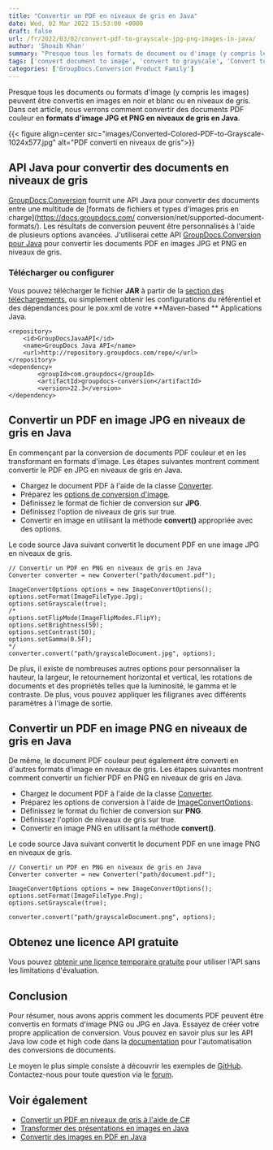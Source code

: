 ```yaml
---
title: "Convertir un PDF en niveaux de gris en Java"
date: Wed, 02 Mar 2022 15:53:00 +0000
draft: false
url: /fr/2022/03/02/convert-pdf-to-grayscale-jpg-png-images-in-java/
author: 'Shoaib Khan'
summary: "Presque tous les formats de document ou d'image (y compris les images) peuvent être convertis en une image monochrome en noir et blanc ou en niveaux de gris. Dans cet article, nous verrons comment convertir des documents PDF couleur en **formats d'image JPG et PNG en niveaux de gris en Java**."
tags: ['convert document to image', 'convert to grayscale', 'Convert to Grayscale in Java', 'PDF to Grayscale', 'PDF to Grayscale in Java', 'PDF to JPG Grayscale', 'PDF to PNG Grayscale']
categories: ['GroupDocs.Conversion Product Family']
---
```


Presque tous les documents ou formats d'image (y compris les images) peuvent être convertis en images en noir et blanc ou en niveaux de gris. Dans cet article, nous verrons comment convertir des documents PDF couleur en **formats d'image JPG et PNG en niveaux de gris en Java**.



{{< figure align=center src="images/Converted-Colored-PDF-to-Grayscale-1024x577.jpg" alt="PDF converti en niveaux de gris">}}


## API Java pour convertir des documents en niveaux de gris

[GroupDocs.Conversion](https://products.groupdocs.com/conversion/net/) fournit une API Java pour convertir des documents entre une multitude de [formats de fichiers et types d'images pris en charge](https://docs.groupdocs.com/ conversion/net/supported-document-formats/). Les résultats de conversion peuvent être personnalisés à l'aide de plusieurs options avancées. J'utiliserai cette API [GroupDocs.Conversion pour Java](https://products.groupdocs.com/conversion/java/) pour convertir les documents PDF en images JPG et PNG en niveaux de gris.

### Télécharger ou configurer

Vous pouvez télécharger le fichier **JAR** à partir de la [section des téléchargements](https://downloads.groupdocs.com/conversion), ou simplement obtenir les configurations du référentiel et des dépendances pour le pox.xml de votre **Maven-based ** Applications Java.

```
<repository>
	<id>GroupDocsJavaAPI</id>
	<name>GroupDocs Java API</name>
	<url>http://repository.groupdocs.com/repo/</url>
</repository>
<dependency>
        <groupId>com.groupdocs</groupId>
        <artifactId>groupdocs-conversion</artifactId>
        <version>22.3</version> 
</dependency>
```

## Convertir un PDF en image JPG en niveaux de gris en Java

En commençant par la conversion de documents PDF couleur et en les transformant en formats d'image. Les étapes suivantes montrent comment convertir le PDF en JPG en niveaux de gris en Java.

* Chargez le document PDF à l'aide de la classe [Converter](https://apireference.groupdocs.com/conversion/java/com.groupdocs.conversion/Converter).
* Préparez les [options de conversion d'image](https://apireference.groupdocs.com/conversion/java/com.groupdocs.conversion.options.convert/ImageConvertOptions).
* Définissez le format de fichier de conversion sur **JPG**.
* Définissez l'option de niveaux de gris sur true.
* Convertir en image en utilisant la méthode **convert()** appropriée avec des options.

Le code source Java suivant convertit le document PDF en une image JPG en niveaux de gris.

```
// Convertir un PDF en PNG en niveaux de gris en Java
Converter converter = new Converter("path/document.pdf");

ImageConvertOptions options = new ImageConvertOptions();
options.setFormat(ImageFileType.Jpg);
options.setGrayscale(true);
/*
options.setFlipMode(ImageFlipModes.FlipY);
options.setBrightness(50);
options.setContrast(50);
options.setGamma(0.5F);
*/
converter.convert("path/grayscaleDocument.jpg", options);
```

De plus, il existe de nombreuses autres options pour personnaliser la hauteur, la largeur, le retournement horizontal et vertical, les rotations de documents et des propriétés telles que la luminosité, le gamma et le contraste. De plus, vous pouvez appliquer les filigranes avec différents paramètres à l'image de sortie.

## Convertir un PDF en image PNG en niveaux de gris en Java

De même, le document PDF couleur peut également être converti en d'autres formats d'image en niveaux de gris. Les étapes suivantes montrent comment convertir un fichier PDF en PNG en niveaux de gris en Java.

* Chargez le document PDF à l'aide de la classe [Converter](https://apireference.groupdocs.com/conversion/java/com.groupdocs.conversion/Converter).
* Préparez les options de conversion à l'aide de [ImageConvertOptions](https://apireference.groupdocs.com/conversion/java/com.groupdocs.conversion.options.convert/ImageConvertOptions).
* Définissez le format du fichier de conversion sur **PNG**.
* Définissez l'option de niveaux de gris sur true.
* Convertir en image PNG en utilisant la méthode **convert()**.

Le code source Java suivant convertit le document PDF en une image PNG en niveaux de gris.

```
// Convertir un PDF en PNG en niveaux de gris en Java
Converter converter = new Converter("path/document.pdf");

ImageConvertOptions options = new ImageConvertOptions();
options.setFormat(ImageFileType.Png);
options.setGrayscale(true);

converter.convert("path/grayscaleDocument.png", options);
```

## Obtenez une licence API gratuite

Vous pouvez [obtenir une licence temporaire gratuite](https://purchase.groupdocs.com/temporary-license) pour utiliser l'API sans les limitations d'évaluation.

## Conclusion

Pour résumer, nous avons appris comment les documents PDF peuvent être convertis en formats d'image PNG ou JPG en Java. Essayez de créer votre propre application de conversion. Vous pouvez en savoir plus sur les API Java low code et high code dans la [documentation](https://docs.groupdocs.com/conversion/net/) pour l'automatisation des conversions de documents.

Le moyen le plus simple consiste à découvrir les exemples de [GitHub](https://github.com/groupdocs-conversion). Contactez-nous pour toute question via le [forum](https://forum.groupdocs.com/).

## Voir également

* [Convertir un PDF en niveaux de gris à l'aide de C#](https://blog.groupdocs.com/2022/03/16/convert-pdf-to-grayscale-jpg-png-images-in-csharp/)
* [Transformer des présentations en images en Java](https://blog.groupdocs.com/2022/01/18/convert-presentations-to-images-in-java/)
* [Convertir des images en PDF en Java](https://blog.groupdocs.com/2021/04/21/convert-images-to-pdf-in-java/)






